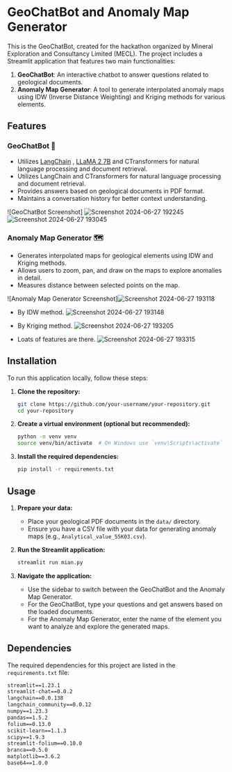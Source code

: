# GeoChatBot and Anomaly Map Generator

This is the GeoChatBot, created for the hackathon organized by Mineral Exploration and Consultancy Limited (MECL). The project includes a Streamlit application that features two main functionalities:

1. **GeoChatBot**: An interactive chatbot to answer questions related to geological documents.
2. **Anomaly Map Generator**: A tool to generate interpolated anomaly maps using IDW (Inverse Distance Weighting) and Kriging methods for various elements.

## Features

### GeoChatBot 🤖

- Utilizes [LangChain](https://github.com/langchain/langchain) , [LLaMA 2 7B](https://ai.facebook.com/blog/large-language-model-llama-meta-ai/) and CTransformers for natural language processing and document retrieval.
- Utilizes LangChain and CTransformers for natural language processing and document retrieval.
- Provides answers based on geological documents in PDF format.
- Maintains a conversation history for better context understanding.

![GeoChatBot Screenshot] ![Screenshot 2024-06-27 192245](https://github.com/Mr-PratikTikhe/geochatbot/assets/142296701/4400d250-e3eb-4644-9175-b8dd9551ee2a)
![Screenshot 2024-06-27 193045](https://github.com/Mr-PratikTikhe/geochatbot/assets/142296701/fc7885fd-7f71-4754-8852-477867e3b9c9)



### Anomaly Map Generator 🗺️

- Generates interpolated maps for geological elements using IDW and Kriging methods.
- Allows users to zoom, pan, and draw on the maps to explore anomalies in detail.
- Measures distance between selected points on the map.

![Anomaly Map Generator Screenshot]![Screenshot 2024-06-27 193118](https://github.com/Mr-PratikTikhe/geochatbot/assets/142296701/0091825a-d1a2-4b53-9d0a-e922775f8af8)

- By IDW method.
  ![Screenshot 2024-06-27 193148](https://github.com/Mr-PratikTikhe/geochatbot/assets/142296701/9c69548b-bdef-4ab9-9331-b221b5bba63a)

- By Kriging method.
  ![Screenshot 2024-06-27 193205](https://github.com/Mr-PratikTikhe/geochatbot/assets/142296701/6f8aad21-74ba-4d17-a0c3-a02931db13b4)

- Loats of features are there.
  ![Screenshot 2024-06-27 193315](https://github.com/Mr-PratikTikhe/geochatbot/assets/142296701/7e00aa6e-97ee-42cd-8d2b-7897bb1c61ac) 
  



## Installation

To run this application locally, follow these steps:

1. **Clone the repository:**

    ```sh
    git clone https://github.com/your-username/your-repository.git
    cd your-repository
    ```

2. **Create a virtual environment (optional but recommended):**

    ```sh
    python -m venv venv
    source venv/bin/activate  # On Windows use `venv\Scripts\activate`
    ```

3. **Install the required dependencies:**

    ```sh
    pip install -r requirements.txt
    ```

## Usage

1. **Prepare your data:**

   - Place your geological PDF documents in the `data/` directory.
   - Ensure you have a CSV file with your data for generating anomaly maps (e.g., `Analytical_value_55K03.csv`).

2. **Run the Streamlit application:**

    ```sh
    streamlit run mian.py
    ```

3. **Navigate the application:**

   - Use the sidebar to switch between the GeoChatBot and the Anomaly Map Generator.
   - For the GeoChatBot, type your questions and get answers based on the loaded documents.
   - For the Anomaly Map Generator, enter the name of the element you want to analyze and explore the generated maps.

## Dependencies

The required dependencies for this project are listed in the `requirements.txt` file:

```txt
streamlit==1.23.1
streamlit-chat==0.0.2
langchain==0.0.138
langchain_community==0.0.12
numpy==1.23.3
pandas==1.5.2
folium==0.13.0
scikit-learn==1.1.3
scipy==1.9.3
streamlit-folium==0.10.0
branca==0.5.0
matplotlib==3.6.2
base64==1.0.0
